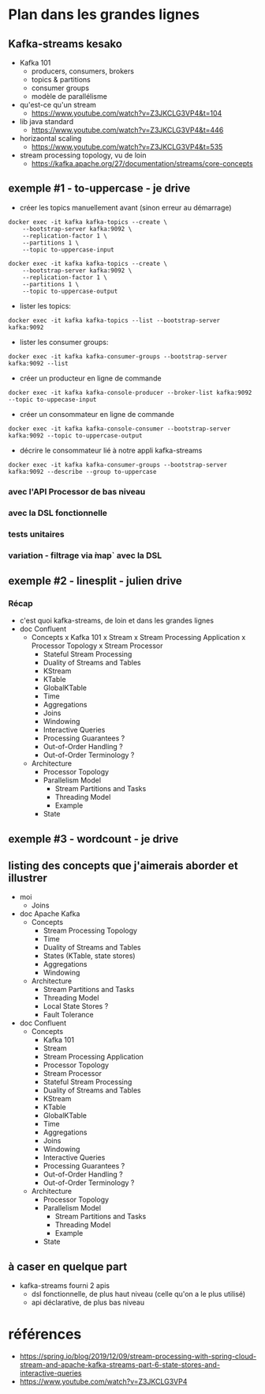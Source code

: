 # Plan dans les grandes lignes

## Kafka-streams kesako

- Kafka 101
  - producers, consumers, brokers
  - topics & partitions
  - consumer groups
  - modèle de parallélisme
- qu'est-ce qu'un stream
  - https://www.youtube.com/watch?v=Z3JKCLG3VP4&t=104
- lib java standard
  - https://www.youtube.com/watch?v=Z3JKCLG3VP4&t=446
- horizaontal scaling
  - https://www.youtube.com/watch?v=Z3JKCLG3VP4&t=535
- stream processing topology, vu de loin
  - https://kafka.apache.org/27/documentation/streams/core-concepts

## exemple #1 - to-uppercase - je drive

- créer les topics manuellement avant (sinon erreur au démarrage)
```shell
docker exec -it kafka kafka-topics --create \
    --bootstrap-server kafka:9092 \
    --replication-factor 1 \
    --partitions 1 \
    --topic to-uppercase-input
    
docker exec -it kafka kafka-topics --create \
    --bootstrap-server kafka:9092 \
    --replication-factor 1 \
    --partitions 1 \
    --topic to-uppercase-output
```

- lister les topics:
```shell
docker exec -it kafka kafka-topics --list --bootstrap-server kafka:9092
```

- lister les consumer groups:
```shell
docker exec -it kafka kafka-consumer-groups --bootstrap-server kafka:9092 --list
```

- créer un producteur en ligne de commande
```shell
docker exec -it kafka kafka-console-producer --broker-list kafka:9092 --topic to-uppecase-input
```

- créer un consommateur en ligne de commande
```shell
docker exec -it kafka kafka-console-consumer --bootstrap-server kafka:9092 --topic to-uppercase-output
```

- décrire le consommateur lié à notre appli kafka-streams
```shell
docker exec -it kafka kafka-consumer-groups --bootstrap-server kafka:9092 --describe --group to-uppercase
```

### avec l'API Processor de bas niveau

### avec la DSL fonctionnelle

### tests unitaires

### variation - filtrage via ̀map` avec la DSL

## exemple #2 - linesplit - julien drive

### Récap

- c'est quoi kafka-streams, de loin et dans les grandes lignes
- doc Confluent
  - Concepts
    x Kafka 101
    x Stream
    x Stream Processing Application
    x Processor Topology
    x Stream Processor
    - Stateful Stream Processing
    - Duality of Streams and Tables
    - KStream
    - KTable
    - GlobalKTable
    - Time
    - Aggregations
    - Joins
    - Windowing
    - Interactive Queries
    - Processing Guarantees ?
    - Out-of-Order Handling ?
    - Out-of-Order Terminology ?
  - Architecture
    - Processor Topology
    - Parallelism Model
      - Stream Partitions and Tasks
      - Threading Model
      - Example
    - State

## exemple #3 - wordcount - je drive

## listing des concepts que j'aimerais aborder et illustrer

- moi
  - Joins
- doc Apache Kafka
  - Concepts
    - Stream Processing Topology
    - Time
    - Duality of Streams and Tables 
    - States (KTable, state stores)
    - Aggregations
    - Windowing
  - Architecture
    - Stream Partitions and Tasks
    - Threading Model
    - Local State Stores ?
    - Fault Tolerance
- doc Confluent
  - Concepts
    - Kafka 101
    - Stream
    - Stream Processing Application
    - Processor Topology
    - Stream Processor
    - Stateful Stream Processing
    - Duality of Streams and Tables
    - KStream
    - KTable
    - GlobalKTable
    - Time
    - Aggregations
    - Joins
    - Windowing
    - Interactive Queries
    - Processing Guarantees ?
    - Out-of-Order Handling ?
    - Out-of-Order Terminology ?
  - Architecture
    - Processor Topology
    - Parallelism Model
      - Stream Partitions and Tasks
      - Threading Model
      - Example
    - State
  

## à caser en quelque part

- kafka-streams fourni 2 apis
  - dsl fonctionnelle, de plus haut niveau (celle qu'on a le plus utilisé)
  - api déclarative, de plus bas niveau

# références

- https://spring.io/blog/2019/12/09/stream-processing-with-spring-cloud-stream-and-apache-kafka-streams-part-6-state-stores-and-interactive-queries
- https://www.youtube.com/watch?v=Z3JKCLG3VP4 